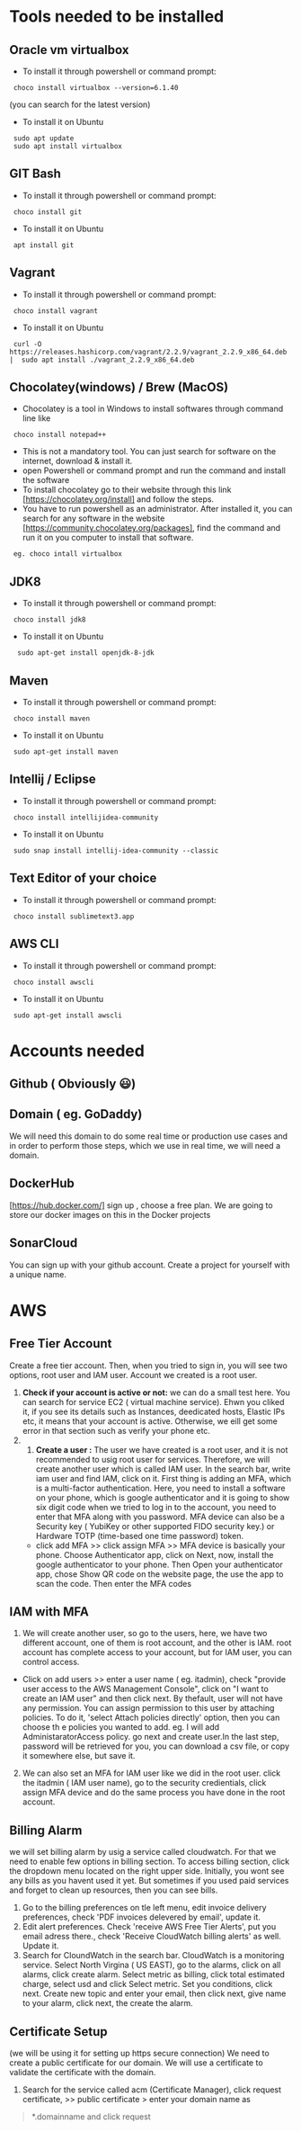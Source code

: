 # Tools needed to be installed
 ## Oracle vm virtualbox
 - To install it through powershell or command prompt:
 ```
  choco install virtualbox --version=6.1.40 
 ```
 (you can search for the latest version)
 - To install it on Ubuntu
 ```
  sudo apt update
  sudo apt install virtualbox
  ```
 ## GIT Bash
  - To install it through powershell or command prompt:
  ```
   choco install git
  ```
  - To install it on Ubuntu
  ```
   apt install git
   ```
 ## Vagrant
  - To install it through powershell or command prompt:
  ```
   choco install vagrant
  ```
   - To install it on Ubuntu
   ```
    curl -O https://releases.hashicorp.com/vagrant/2.2.9/vagrant_2.2.9_x86_64.deb |  sudo apt install ./vagrant_2.2.9_x86_64.deb
   ```
 ## Chocolatey(windows) / Brew (MacOS)
 - Chocolatey is a tool in Windows to install softwares through command line like
 ```
  choco install notepad++ 
 ```
 - This is not a mandatory tool. You can just search for software on the internet, download & install it. 
 - open Powershell or command prompt and run the command and install the software
 - To install chocolatey go to their website through this link [https://chocolatey.org/install] and follow the steps.
 - You have to run powershell as an administrator. After installed it, you can search for any software in the website [https://community.chocolatey.org/packages], find the command and run it on you computer to install that software.
 ```
  eg. choco intall virtualbox
 ```
 ## JDK8
  - To install it through powershell or command prompt:
  ```
   choco install jdk8
  ```
  - To install it on Ubuntu
  ```
    sudo apt-get install openjdk-8-jdk
  ```
 ## Maven
  - To install it through powershell or command prompt:
  ```
   choco install maven
  ```
  - To install it on Ubuntu
  ```
   sudo apt-get install maven
  ```
 ## Intellij / Eclipse
  - To install it through powershell or command prompt:
  ```
   choco install intellijidea-community
  ```
  - To install it on Ubuntu
  ```
   sudo snap install intellij-idea-community --classic
  ```
 ## Text Editor of your choice
  - To install it through powershell or command prompt:
  ```
   choco install sublimetext3.app
  ```
  
 ## AWS CLI
  - To install it through powershell or command prompt:
  ```
   choco install awscli
  ```
  - To install it on Ubuntu
  ```
   sudo apt-get install awscli
  ```
# Accounts needed
## Github ( Obviously 😃)
## Domain ( eg. GoDaddy)
We will need this domain to do some real time or production use cases and in order to perform those steps, which we use in real time, we will need a domain.
## DockerHub
[https://hub.docker.com/] sign up , choose a free plan. We are going to store our docker images on this in the Docker projects
## SonarCloud
You can sign up with your github account. Create a project for yourself with a unique name.
# AWS
## Free Tier Account
Create a free tier account. Then, when you tried to sign in, you will see two options, root user and IAM user. Account we created is a root user. 
1. **Check if your account is active or not:** we can do a small test here. You can search for service EC2 ( virtual machine service). Ehwn you cliked it, if you see its details such as Instances, deedicated hosts, Elastic IPs etc, it means that your account is active. Otherwise, we eill get some error in that section such as verify your phone etc.
2. 1. **Create a user :** The user we have created is a root user, and it is not recommended to usig root user for services. Therefore, we will create another user which is called IAM user. In the search bar, write iam user and find IAM, click on it. First thing is adding an MFA, which is a multi-factor authentication. Here, you need to install a software on your phone, which is google authenticator and it is going to show six digit code when we tried to log in to the account, you need to enter that MFA along with you password. MFA device can also be a Security key ( YubiKey or other supported FIDO security key.) or Hardware TOTP (time-based one time password) token. 
   - click add MFA >> click assign MFA >> MFA device is basically your phone. Choose Authenticator app, click on Next, now, install the google authenticator to your phone. Then Open your authenticator app, chose Show QR code on the website page, the use the app to scan the code. Then enter the MFA codes
 ## IAM with MFA
1. We will create another user, so go to the users, here, we have two different account, one of them is root account, and the other is IAM. root account has complete access to your account, but for IAM user, you can control access. 
- Click on add users >> enter a user name ( eg. itadmin), check "provide user access to the AWS Management Console", click on "I want to create an IAM user" and then click next. By thefault, user will not have any permission. You can assign permission to this user by attaching policies. To do it, 'select Attach policies directly' option, then you can choose th e policies you wanted to add. eg. I will add AdministaratorAccess policy. go next and create user.In the last step, password will be retrieved for you, you can download a csv file, or copy it somewhere else, but save it. 
2. We can also set an MFA for IAM user like we did in the root user. click the itadmin ( IAM user name), go to the security credientials, click assign MFA device and do the same process you have done in the root account.
## Billing Alarm
we will set billing alarm by usig a service called cloudwatch. For that we need to enable few options in billing section. To access billing section, click the dropdown menu located on the right upper side. 
Initially, you wont see any bills as you havent used it yet. But sometimes if you used paid services and forget to clean up resources, then you can see bills.
1. Go to the billing preferences on tle left menu, edit invoice delivery preferences, check 'PDF invoices delevered by email', update it.
2. Edit alert preferences. Check 'receive AWS Free Tier Alerts', put you email adress there., check 'Receive CloudWatch billing alerts' as well. Update it.
3. Search for CloundWatch in the search bar. CloudWatch is a monitoring service. Select North Virgina ( US EAST), go to the alarms, click on all alarms, click create alarm. Select metric as billing, click total estimated charge, select usd and click Select metric. Set you conditions, click next. Create new topic and enter your email, then click next, give name to your alarm, click next, the create the alarm.
## Certificate Setup 
(we will be using it for setting up https secure connection)
We need to create a public certificate for our domain. We will use a certificate to validate the certificate with the domain.
1. Search for the service called acm (Certificate Manager), click request certificate, >> public certificate > enter your domain name as  
 >*.domainname 
 and click request

